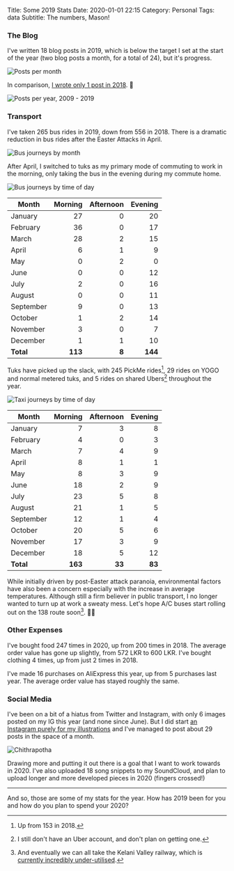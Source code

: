 Title: Some 2019 Stats
Date: 2020-01-01 22:15
Category: Personal
Tags: data
Subtitle: The numbers, Mason!

### The Blog

I've written 18 blog posts in 2019, which is below the target I set at the start
of the year (two blog posts a month, for a total of 24), but it's progress.

![Posts per month]({filename}/images/posts-per-month.png)

In comparison, [I wrote only 1 post in 2018][1]. 🙈

![Posts per year, 2009 - 2019]({filename}/images/blogposts-2009-2019.png)

### Transport

I've taken 265 bus rides in 2019, down from 556 in 2018. There is a dramatic
reduction in bus rides after the Easter Attacks in April.

![Bus journeys by month]({filename}/images/bus-journeys-by-month.png)

After April, I switched to tuks as my primary mode of commuting to work in the
morning, only taking the bus in the evening during my commute home.

![Bus journeys by time of day]({filename}/images/bus-journeys-by-time-of-day.png)

Month     | Morning | Afternoon | Evening
----------|--------:|----------:|--------:
January   | 27      | 0         | 20
February  | 36      | 0         | 17
March     | 28      | 2         | 15
April     | 6       | 1         | 9
May       | 0       | 2         | 0
June      | 0       | 0         | 12
July      | 2       | 0         | 16
August    | 0       | 0         | 11
September | 9       | 0         | 13
October   | 1       | 2         | 14
November  | 3       | 0         | 7
December  | 1       | 1         | 10
**Total** | **113** | **8**     | **144**

Tuks have picked up the slack, with 245 PickMe rides[^1], 29 rides on YOGO and
normal metered tuks, and 5 rides on shared Ubers[^2] throughout the year.

![Taxi journeys by time of day]({filename}/images/taxi-journeys-by-time-of-day.png)

Month     | Morning | Afternoon | Evening
----------|--------:|----------:|--------:
January   | 7       | 3         | 8
February  | 4       | 0         | 3
March     | 7       | 4         | 9
April     | 8       | 1         | 1
May       | 8       | 3         | 9
June      | 18      | 2         | 9
July      | 23      | 5         | 8
August    | 21      | 1         | 5
September | 12      | 1         | 4
October   | 20      | 5         | 6
November  | 17      | 3         | 9
December  | 18      | 5         | 12
**Total** | **163** | **33**    | **83**

While initially driven by post-Easter attack paranoia, environmental factors have
also been a concern especially with the increase in average temperatures. Although
still a firm believer in public transport, I no longer wanted to turn up at work a
sweaty mess. Let's hope A/C buses start rolling out on the 138 route soon[^3]. 🙏🏽

### Other Expenses

I've bought food 247 times in 2020, up from 200 times in 2018. The average order
value has gone up slightly, from 572 LKR to 600 LKR. I've bought clothing 4 times,
up from just 2 times in 2018.

I've made 16 purchases on AliExpress this year, up from 5 purchases last year. The
average order value has stayed roughly the same.

### Social Media 

I've been on a bit of a hiatus from Twitter and Instagram, with only 6
images posted on my IG this year (and none since June). But I did start
[an Instagram purely for my illustrations][2] and I've managed to post about 29
posts in the space of a month.

![Chithrapotha]({filename}/images/chithrapotha.jpg)

Drawing more and putting it out there is a goal that I want to work towards in
2020. I've also uploaded 18 song snippets to my SoundCloud, and plan to upload
longer and more developed pieces in 2020 (fingers crossed!)

---

And so, those are some of my stats for the year. How has 2019 been for you
and how do you plan to spend your 2020?

<script>
window.onload = function() {
   $('table').addClass('table table-bordered table-condensed'); 
}
</script>

[^1]: Up from 153 in 2018.

[^2]: I still don't have an Uber account, and don't plan on getting one.

[^3]: And eventually we can all take the Kelani Valley railway, which is
[currently incredibly under-utilised][3].

[1]: {filename}/young-startup-dev.md
[2]: https://www.instagram.com/chithrapotha/
[3]: https://twitter.com/nuuuwan/status/1203260223378604033
